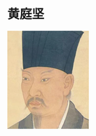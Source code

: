 # 黄庭坚

<img src="image/image-20211114200931564.png" alt="image-20211114200931564" style="zoom:50%;" />